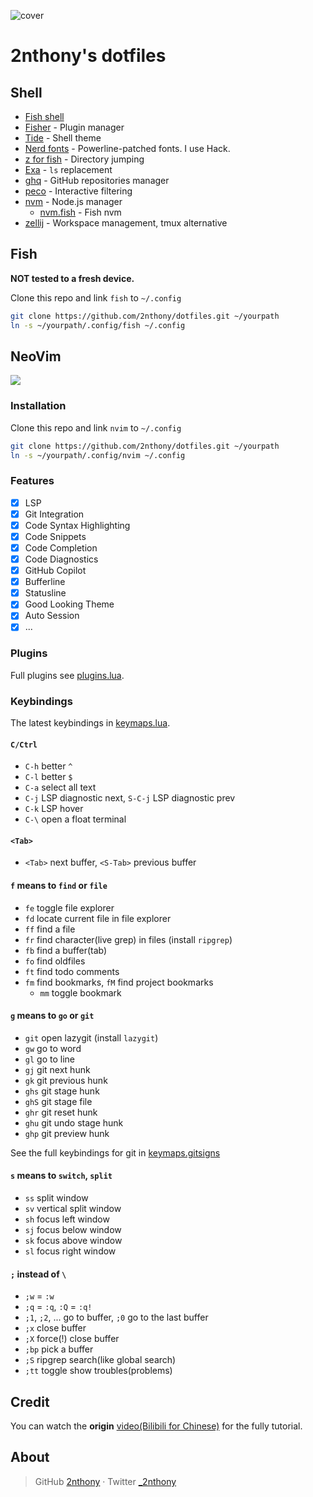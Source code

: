 ![cover](https://cdn.jsdelivr.net/gh/2nthony/statics@main/uPic/hIGv561ETqRTHWgdbH.png)

# 2nthony's dotfiles

## Shell

- [Fish shell](https://fishshell.com/)
- [Fisher](https://github.com/jorgebucaran/fisher) - Plugin manager
- [Tide](https://github.com/IlanCosman/tide) - Shell theme
- [Nerd fonts](https://github.com/ryanoasis/nerd-fonts) - Powerline-patched fonts. I use Hack.
- [z for fish](https://github.com/jethrokuan/z) - Directory jumping
- [Exa](https://the.exa.website/) - `ls` replacement
- [ghq](https://github.com/2nthony/ghq) - GitHub repositories manager
- [peco](https://github.com/peco/peco) - Interactive filtering
- [nvm](https://github.com/nvm-sh/nvm) - Node.js manager
  - [nvm.fish](https://github.com/jorgebucaran/nvm.fish) - Fish nvm
- [zellij](https://github.com/zellij-org/zellij) - Workspace management, tmux alternative

## Fish

**NOT tested to a fresh device.**

Clone this repo and link `fish` to `~/.config`

```bash
git clone https://github.com/2nthony/dotfiles.git ~/yourpath
ln -s ~/yourpath/.config/fish ~/.config
```

## NeoVim

![](https://img.shields.io/badge/-0.7.0-29BC9B)

### Installation

Clone this repo and link `nvim` to `~/.config`

```bash
git clone https://github.com/2nthony/dotfiles.git ~/yourpath
ln -s ~/yourpath/.config/nvim ~/.config
```

### Features

- [x] LSP
- [x] Git Integration
- [x] Code Syntax Highlighting
- [x] Code Snippets
- [x] Code Completion
- [x] Code Diagnostics
- [x] GitHub Copilot
- [x] Bufferline
- [x] Statusline
- [x] Good Looking Theme
- [x] Auto Session
- [x] ...

### Plugins

Full plugins see [plugins.lua](.config/nvim/lua/plugins.lua).

### Keybindings

The latest keybindings in [keymaps.lua](.config/nvim/after/plugin/user/keymaps.lua).

#### `C/Ctrl`

- `C-h` better `^`
- `C-l` better `$`
- `C-a` select all text
- `C-j` LSP diagnostic next, `S-C-j` LSP diagnostic prev
- `C-k` LSP hover
- `C-\` open a float terminal

#### `<Tab>`

- `<Tab>` next buffer, `<S-Tab>` previous buffer

#### `f` means to `find` or `file`

- `fe` toggle file explorer
- `fd` locate current file in file explorer
- `ff` find a file
- `fr` find character(live grep) in files (install `ripgrep`)
- `fb` find a buffer(tab)
- `fo` find oldfiles
- `ft` find todo comments
- `fm` find bookmarks, `fM` find project bookmarks
  - `mm` toggle bookmark

#### `g` means to `go` or `git`

- `git` open lazygit (install `lazygit`)
- `gw` go to word
- `gl` go to line
- `gj` git next hunk
- `gk` git previous hunk
- `ghs` git stage hunk
- `ghS` git stage file
- `ghr` git reset hunk
- `ghu` git undo stage hunk
- `ghp` git preview hunk

See the full keybindings for git in [keymaps.gitsigns](.config/nvim/after/plugin/user/keymaps.lua)

#### `s` means to `switch`, `split`

- `ss` split window
- `sv` vertical split window
- `sh` focus left window
- `sj` focus below window
- `sk` focus above window
- `sl` focus right window

#### `;` instead of `\`

- `;w` = `:w`
- `;q` = `:q`, `:Q` = `:q!`
- `;1`, `;2`, ... go to buffer, `;0` go to the last buffer
- `;x` close buffer
- `;X` force(!) close buffer
- `;bp` pick a buffer
- `;S` ripgrep search(like global search)
- `;tt` toggle show troubles(problems)

## Credit

You can watch the **origin** [video(Bilibili for Chinese)](https://www.bilibili.com/video/BV1WY411P736/?spm_id_from=333.788) for the fully tutorial.

## About

> GitHub [2nthony](https://github.com/2nthony) · Twitter [\_2nthony](https://twitter.com/_2nthony)
